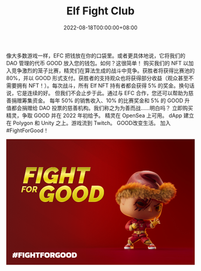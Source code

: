 ﻿---
title: "Elf Fight Club"
description: "10240 名 NFT 小精灵在一场比赛中角逐赚钱的笼子比赛，为慈善筹款，为玩家赚钱."
date: 2022-08-18T00:00:00+08:00
lastmod: 2022-08-18T00:00:00+08:00
draft: false
authors: ["boogArno"]
featuredImage: "elf-fight-club.png"
tags: ["NFT Games","Elf Fight Club"]
categories: ["nfts"]
nfts: ["NFT Games"]
blockchain: "Polygon"
website: "https://www.elffightclub.com"
twitter: "https://twitter.com/ElfFightClub"
discord: "https://discord.gg/elffightclub"
telegram: ""
github: ""
youtube: "https://www.youtube.com/channel/UCmQ3JNRLEeIHuFnTxBHYx6Q"
twitch: ""
facebook: ""
instagram: "https://www.instagram.com/elffightclub"
reddit: ""
medium: ""
steam: ""
gitbook: ""
googleplay: ""
appstore: ""
status: "Live"
weight: 
lightgallery: true
toc: true
pinned: false
recommend: false
recommend1: false
---
像大多数游戏一样，EFC 把钱放在你的口袋里。或者更具体地说，它将我们的 DAO 管理的代币 GOOD 放入您的钱包。如何？这很简单！
购买我们的 NFT 以加入竞争激烈的笼子比赛，精灵们在算法生成的战斗中竞争。获胜者将获得比赛池的 80%，并以 GOOD 形式支付。获胜者的支持观众也将获得部分收益（观众甚至不需要拥有 NFT！）。每次战斗，所有 Elf NFT 持有者都会获得 5% 的奖金。换句话说，它是连续的好。
但我们不会止步于此。通过与 EFC 合作，您还可以帮助为慈善捐赠筹集资金。
每年 50% 的销售收入、10% 的比赛奖金和 5% 的 GOOD 升值都会捐赠给 DAO 投票的慈善机构。我们称之为为善而战……明白吗？
立即购买精灵，争取 GOOD 并在 2022 年初给予。
精灵在 OpenSea 上可用。 dApp 建立在 Polygon 和 Unity 之上。游戏流到 Twitch。 GOOD改变生活。
加入#FightForGood！

![elffightclub-dapp-games-matic-image1_31f92fa16efd193c6a85488fe2ed3c53](elffightclub-dapp-games-matic-image1_31f92fa16efd193c6a85488fe2ed3c53.png)